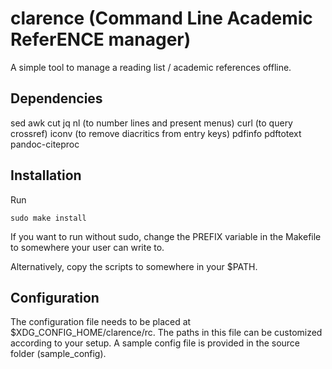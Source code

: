 # clarence (Command Line Academic ReferENCE manager)

A simple tool to manage a reading list / academic references offline.

## Dependencies

sed
awk
cut
jq
nl (to number lines and present menus)
curl (to query crossref)
iconv (to remove diacritics from entry keys)
pdfinfo
pdftotext
pandoc-citeproc

## Installation

Run

    sudo make install

If you want to run without sudo, change the PREFIX variable in the Makefile to
somewhere your user can write to.

Alternatively, copy the scripts to somewhere in your $PATH.

## Configuration

The configuration file needs to be placed at $XDG_CONFIG_HOME/clarence/rc.
The paths in this file can be customized according to your setup. A sample
config file is provided in the source folder (sample_config).
